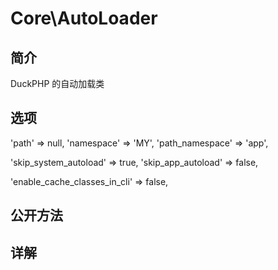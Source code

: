 # Core\AutoLoader

## 简介

DuckPHP 的自动加载类

## 选项
'path' => null,
'namespace' => 'MY',
'path_namespace' => 'app',

'skip_system_autoload' => true,
'skip_app_autoload' => false,

'enable_cache_classes_in_cli' => false,
## 公开方法


## 详解

